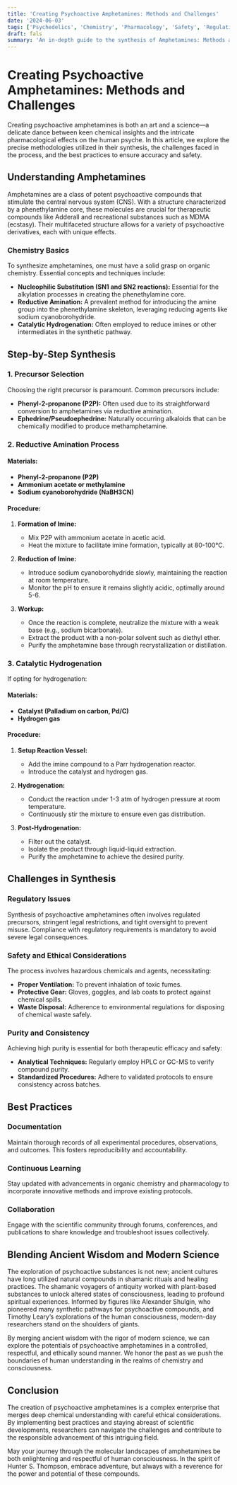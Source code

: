 ```yaml
---
title: 'Creating Psychoactive Amphetamines: Methods and Challenges'
date: '2024-06-03'
tags: ['Psychedelics', 'Chemistry', 'Pharmacology', 'Safety', 'Regulation', 'Organic Chemistry']
draft: fals
summary: 'An in-depth guide to the synthesis of Amphetamines: Methods and Challenges'
---
```


# Creating Psychoactive Amphetamines: Methods and Challenges

Creating psychoactive amphetamines is both an art and a science—a delicate dance between keen chemical insights and the intricate pharmacological effects on the human psyche. In this article, we explore the precise methodologies utilized in their synthesis, the challenges faced in the process, and the best practices to ensure accuracy and safety.

## Understanding Amphetamines

Amphetamines are a class of potent psychoactive compounds that stimulate the central nervous system (CNS). With a structure characterized by a phenethylamine core, these molecules are crucial for therapeutic compounds like Adderall and recreational substances such as MDMA (ecstasy). Their multifaceted structure allows for a variety of psychoactive derivatives, each with unique effects.

### Chemistry Basics

To synthesize amphetamines, one must have a solid grasp on organic chemistry. Essential concepts and techniques include:

- **Nucleophilic Substitution (SN1 and SN2 reactions):** Essential for the alkylation processes in creating the phenethylamine core.
- **Reductive Amination:** A prevalent method for introducing the amine group into the phenethylamine skeleton, leveraging reducing agents like sodium cyanoborohydride.
- **Catalytic Hydrogenation:** Often employed to reduce imines or other intermediates in the synthetic pathway.

## Step-by-Step Synthesis

### 1. **Precursor Selection**

Choosing the right precursor is paramount. Common precursors include:

- **Phenyl-2-propanone (P2P):** Often used due to its straightforward conversion to amphetamines via reductive amination.
- **Ephedrine/Pseudoephedrine:** Naturally occurring alkaloids that can be chemically modified to produce methamphetamine.

### 2. **Reductive Amination Process**

#### Materials:
- **Phenyl-2-propanone (P2P)**
- **Ammonium acetate or methylamine**
- **Sodium cyanoborohydride (NaBH3CN)**

#### Procedure:
1. **Formation of Imine:**
   - Mix P2P with ammonium acetate in acetic acid.
   - Heat the mixture to facilitate imine formation, typically at 80-100°C.

2. **Reduction of Imine:**
   - Introduce sodium cyanoborohydride slowly, maintaining the reaction at room temperature.
   - Monitor the pH to ensure it remains slightly acidic, optimally around 5-6.

3. **Workup:**
   - Once the reaction is complete, neutralize the mixture with a weak base (e.g., sodium bicarbonate).
   - Extract the product with a non-polar solvent such as diethyl ether.
   - Purify the amphetamine base through recrystallization or distillation.

### 3. **Catalytic Hydrogenation**

If opting for hydrogenation:

#### Materials:
- **Catalyst (Palladium on carbon, Pd/C)**
- **Hydrogen gas**

#### Procedure:
1. **Setup Reaction Vessel:**
   - Add the imine compound to a Parr hydrogenation reactor.
   - Introduce the catalyst and hydrogen gas.

2. **Hydrogenation:**
   - Conduct the reaction under 1-3 atm of hydrogen pressure at room temperature.
   - Continuously stir the mixture to ensure even gas distribution.

3. **Post-Hydrogenation:**
   - Filter out the catalyst.
   - Isolate the product through liquid-liquid extraction.
   - Purify the amphetamine to achieve the desired purity.

## Challenges in Synthesis

### Regulatory Issues

Synthesis of psychoactive amphetamines often involves regulated precursors, stringent legal restrictions, and tight oversight to prevent misuse. Compliance with regulatory requirements is mandatory to avoid severe legal consequences.

### Safety and Ethical Considerations

The process involves hazardous chemicals and agents, necessitating:

- **Proper Ventilation:** To prevent inhalation of toxic fumes.
- **Protective Gear:** Gloves, goggles, and lab coats to protect against chemical spills.
- **Waste Disposal:** Adherence to environmental regulations for disposing of chemical waste safely.

### Purity and Consistency

Achieving high purity is essential for both therapeutic efficacy and safety:

- **Analytical Techniques:** Regularly employ HPLC or GC-MS to verify compound purity.
- **Standardized Procedures:** Adhere to validated protocols to ensure consistency across batches.

## Best Practices

### Documentation

Maintain thorough records of all experimental procedures, observations, and outcomes. This fosters reproducibility and accountability.

### Continuous Learning

Stay updated with advancements in organic chemistry and pharmacology to incorporate innovative methods and improve existing protocols.

### Collaboration

Engage with the scientific community through forums, conferences, and publications to share knowledge and troubleshoot issues collectively.

## Blending Ancient Wisdom and Modern Science

The exploration of psychoactive substances is not new; ancient cultures have long utilized natural compounds in shamanic rituals and healing practices. The shamanic voyagers of antiquity worked with plant-based substances to unlock altered states of consciousness, leading to profound spiritual experiences. Informed by figures like Alexander Shulgin, who pioneered many synthetic pathways for psychoactive compounds, and Timothy Leary’s explorations of the human consciousness, modern-day researchers stand on the shoulders of giants.

By merging ancient wisdom with the rigor of modern science, we can explore the potentials of psychoactive amphetamines in a controlled, respectful, and ethically sound manner. We honor the past as we push the boundaries of human understanding in the realms of chemistry and consciousness.

## Conclusion

The creation of psychoactive amphetamines is a complex enterprise that merges deep chemical understanding with careful ethical considerations. By implementing best practices and staying abreast of scientific developments, researchers can navigate the challenges and contribute to the responsible advancement of this intriguing field.

May your journey through the molecular landscapes of amphetamines be both enlightening and respectful of human consciousness. In the spirit of Hunter S. Thompson, embrace adventure, but always with a reverence for the power and potential of these compounds.